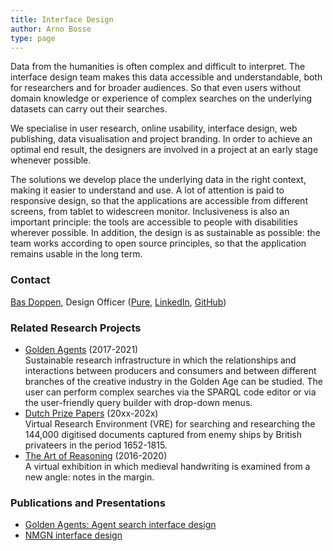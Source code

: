 ```yaml
---
title: Interface Design
author: Arno Bosse
type: page
---
```

Data from the humanities is often complex and difficult to interpret. The interface design team makes this data accessible and understandable, both for researchers and for broader audiences. So that even users without domain knowledge or experience of complex searches on the underlying datasets can carry out their searches.

We specialise in user research, online usability, interface design, web publishing, data visualisation and project branding. In order to achieve an optimal end result, the designers are involved in a project at an early stage whenever possible.

The solutions we develop place the underlying data in the right context, making it easier to understand and use. A lot of attention is paid to responsive design, so that the applications are accessible from different screens, from tablet to widescreen monitor. Inclusiveness is also an important principle: the tools are accessible to people with disabilities wherever possible. In addition, the design is as sustainable as possible: the team works according to open source principles, so that the application remains usable in the long term.

<!--
what specific problems do we encounter
-->


### Contact

[Bas Doppen](mailto:bas.doppen@di.huc.knaw.nl), Design Officer ([Pure](https://pure.knaw.nl/portal/en/persons/bas-doppen/publications/), [LinkedIn](https://nl.linkedin.com/in/bas-doppen-b50a1931), [GitHub](https://github.com/Doppen))

### Related Research Projects

- [Golden Agents](https://www.goldenagents.org/) (2017-2021)<br>
Sustainable research infrastructure in which the relationships and interactions between producers and consumers and between different branches of the creative industry in the Golden Age can be studied. The user can perform complex searches via the SPARQL code editor or via the user-friendly query builder with drop-down menus.
- [Dutch Prize Papers](https://prizepapers.huygens.knaw.nl/) (20xx-202x)<br>
Virtual Research Environment (VRE) for searching and researching the 144,000 digitised documents captured from enemy ships by British privateers in the period 1652-1815.
- [The Art of Reasoning](https://art-of-reasoning.huygens.knaw.nl/)  (2016-2020)<br>
A virtual exhibition in which medieval handwriting is examined from a new angle: notes in the margin.

### Publications and Presentations

- [Golden Agents: Agent search interface design](https://projects.invisionapp.com/prototype/multiple-agent-tool2-ck7dc5wh900aqwo01zjb7edr9/play/4433d34a)
- [NMGN interface design](https://projects.invisionapp.com/prototype/NMGN-2-cjyu0d03c00s1po01q1quqyl0/play/7f402abc)

